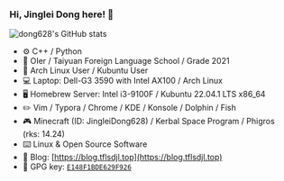 ### Hi, Jinglei Dong here! :wave:

![dong628's GitHub stats](https://github-readme-stats.vercel.app/api?username=dong628&show_icons=true&theme=tokyonight)

- :gear: C++ / Python
- :open_book: OIer / Taiyuan Foreign Language School / Grade 2021
- :penguin: Arch Linux User / Kubuntu User
- :computer: Laptop: Dell-G3 3590 with Intel AX100 / Arch Linux
- :desktop_computer: Homebrew Server: Intel i3-9100F / Kubuntu 22.04.1 LTS x86_64
- :pencil2: Vim / Typora / Chrome / KDE / Konsole / Dolphin / Fish
- :video_game: Minecraft (ID: JingleiDong628) / Kerbal Space Program / Phigros (rks: 14.24)
- :keyboard: Linux & Open Source Software
- :link: Blog: [https://blog.tflsdjl.top](https://blog.tflsdjl.top)
- :key: GPG key: [`E148F1BDE629F926`](https://github.com/dong628.gpg)

<!--
**dong628/dong628** is a ✨ _special_ ✨ repository because its `README.md` (this file) appears on your GitHub profile.

Here are some ideas to get you started:

- 🔭 I’m currently working on ...
- 🌱 I’m currently learning ...
- 👯 I’m looking to collaborate on ...
- 🤔 I’m looking for help with ...
- 💬 Ask me about ...
- 📫 How to reach me: ...
- 😄 Pronouns: ...
- ⚡ Fun fact: ...
-->
